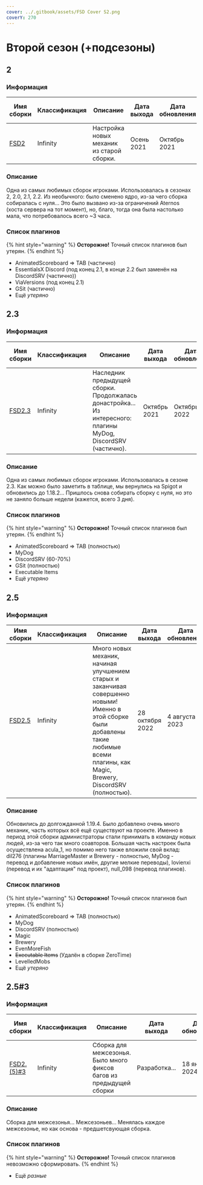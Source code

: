 ```yaml
---
cover: ../.gitbook/assets/FSD Cover S2.png
coverY: 270
---
```


# Второй сезон (+подсезоны)

## 2

### Информация

| Имя сборки     | Классификация | Описание                                  | Дата выхода | Дата обновления | Версия игры | Ядро            | Авторы (MC nickname) |
| -------------- | ------------- | ----------------------------------------- | ----------- | --------------- | ----------- | --------------- | -------------------- |
| [FSD2](two.md) | Infinity      | Настройка новых механик из старой сборки. | Осень 2021  | Октябрь 2021    | 1.16.5      | Spigot => Paper | acula\_1             |

### Описание

Одна из самых любимых сборок игроками. Использовалась в сезонах 2, 2.0, 2.1, 2.2. Из необычного: было сменено ядро, из-за чего сборка собиралась с нуля... Это было вызвано из-за ограничений Aternos (хоста сервера на тот момент), но, благо, тогда она была настолько мала, что потребовалось всего \~3 часа.

### Список плагинов

{% hint style="warning" %}
**Осторожно!** Точный список плагинов был утерян.
{% endhint %}

* AnimatedScoreboard => TAB (частично)
* EssentialsX Discord (под конец 2.1, в конце 2.2 был заменён на DiscordSRV (частично))
* ViaVersions (под конец 2.1)
* GSit (частично)
* Ещё _утеряно_

## 2.3

### Информация

| Имя сборки          | Классификация | Описание                                                                                                       | Дата выхода  | Дата обновления | Версия игры      | Ядро            | Авторы (MC nickname) |
| ------------------- | ------------- | -------------------------------------------------------------------------------------------------------------- | ------------ | --------------- | ---------------- | --------------- | -------------------- |
| [FSD2.3](two.md#23) | Infinity      | Наследник предыдущей сборки. Продолжалась донастройка... Из интересного: плагины MyDog, DiscordSRV (частично). | Октябрь 2021 | Октябрь 2022    | 1.16.5 => 1.18.2 | Paper => Spigot | acula\_1, dil276     |

### Описание

Одна из самых любимых сборок игроками. Использовалась в сезоне 2.3. Как можно было заметить в таблице, мы вернулись на Spigot и обновились до 1.18.2... Пришлось снова собирать сборку с нуля, но это не заняло больше недели (кажется, всего 3 дня).

### Список плагинов

{% hint style="warning" %}
**Осторожно!** Точный список плагинов был утерян.
{% endhint %}

* AnimatedScoreboard => TAB (полностью)
* MyDog
* DiscordSRV (60-70%)
* GSit (полностью)
* Executable Items
* Ещё _утеряно_

## 2.5

### Информация

| Имя сборки          | Классификация | Описание                                                                                                                                                                                    | Дата выхода     | Дата обновления | Версия игры      | Ядро   | Авторы (MC nickname)                                 |
| ------------------- | ------------- | ------------------------------------------------------------------------------------------------------------------------------------------------------------------------------------------- | --------------- | --------------- | ---------------- | ------ | ---------------------------------------------------- |
| [FSD2.5](two.md#25) | Infinity      | Много новых механик, начиная улучшением старых и заканчивая совершенно новыми! Именно в этой сборке были добавлены такие любимые всеми плагины, как Magic, Brewery, DiscordSRV (полностью). | 28 октября 2022 | 4 августа 2023  | 1.18.2 => 1.19.4 | Spigot | acula\_1, dil276, null\_098 (dark\_warden), lovienxi |

### Описание

Обновились до долгожданной 1.19.4. Было добавлено очень много механик, часть которых всё ещё существуют на проекте. Именно в период этой сборки администраторы стали принимать в команду новых людей, из-за чего так много соавторов. Большая часть настроек была осуществлена acula\_1, но помимо него также вложили свой вклад: dil276 (плагины MarriageMaster и Brewery - полностью, MyDog - перевод и добавление новых имён, другие мелкие переводы), lovienxi (перевод и их "адаптация" под проект), null\_098 (перевод плагинов).

### Список плагинов

{% hint style="warning" %}
**Осторожно!** Точный список плагинов был утерян.
{% endhint %}

* AnimatedScoreboard => TAB (полностью)
* MyDog
* DiscordSRV (полностью)
* Magic
* Brewery
* EvenMoreFish
* ~~Executable Items~~ (Удалён в сборке ZeroTime)
* LevelledMobs
* Ещё _утеряно_

## 2.5#3

### Информация

| Имя сборки               | Классификация | Описание                                                            | Дата выхода   | Дата обновления | Версия игры | Ядро   | Авторы (MC nickname) |
| ------------------------ | ------------- | ------------------------------------------------------------------- | ------------- | --------------- | ----------- | ------ | -------------------- |
| [FSD2.(5)#3](two.md#253) | Infinity      | Сборка для межсезонья. Было много фиксов багов из предыдущей сборки | Разработка... | 18 января 2024  | 1.19.4      | Spigot | acula\_1, lovienxi   |

### Описание

Сборка для межсезонья... Межсезоньев... Менялась каждое межсезонье, но как основа - предшетсвующая сборка.

### Список плагинов

{% hint style="warning" %}
**Осторожно!** Точный список плагинов невозможно сформировать.
{% endhint %}

* Ещё _разные_
